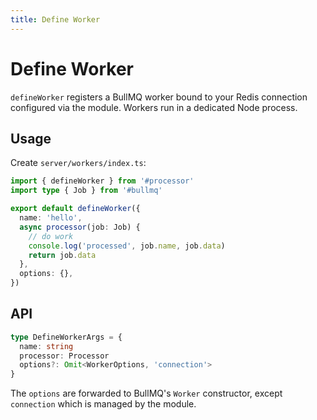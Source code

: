 ```yaml
---
title: Define Worker
---
```


# Define Worker

`defineWorker` registers a BullMQ worker bound to your Redis connection configured via the module. Workers run in a dedicated Node process.

## Usage

Create `server/workers/index.ts`:

```ts
import { defineWorker } from '#processor'
import type { Job } from '#bullmq'

export default defineWorker({
  name: 'hello',
  async processor(job: Job) {
    // do work
    console.log('processed', job.name, job.data)
    return job.data
  },
  options: {},
})
```

## API

```ts
type DefineWorkerArgs = {
  name: string
  processor: Processor
  options?: Omit<WorkerOptions, 'connection'>
}
```

The `options` are forwarded to BullMQ's `Worker` constructor, except `connection` which is managed by the module.


